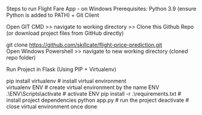 Steps to run Flight Fare App - on Windows
Prerequisites: Python 3.9 (ensure Python is added to PATH) + Git Client

Open GIT CMD >> navigate to working directory >> Clone this Github Repo (or download project files from GitHub directly)

git clone https://github.com/skillcate/flight-price-prediction.git  
Open Windows Powershell >> navigate to new working directory (cloned repo folder)

Run Project in Flask (Using PIP + Virtualenv)

  pip install virtualenv                  # install virtual environment        
  virtualenv ENV                          # create virtual environment by the name ENV
  .\ENV\Scripts\activate                  # activate ENV
  pip install -r .\requirements.txt       # install project dependencies
  python app.py                           # run the project
  deactivate                              # close virtual environment once done
